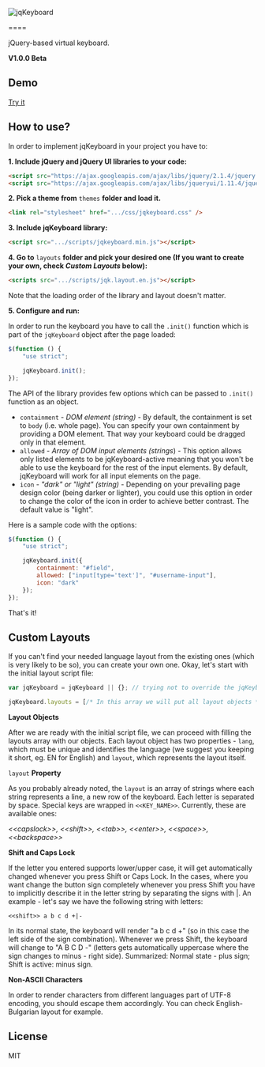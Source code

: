 ![jqKeyboard](https://raw.githubusercontent.com/hAWKdv/jqKeyboard/master/misc/logo.png)

====

jQuery-based virtual keyboard.

**V1.0.0 Beta**

## Demo

[Try it](http://htmlpreview.github.io/?https://raw.githubusercontent.com/hAWKdv/jqKeyboard/master/demos/main.html)

## How to use?

In order to implement jqKeyboard in your project you have to:

**1\. Include jQuery and jQuery UI libraries to your code:**
```html
<script src="https://ajax.googleapis.com/ajax/libs/jquery/2.1.4/jquery.min.js"></script>
<script src="https://ajax.googleapis.com/ajax/libs/jqueryui/1.11.4/jquery-ui.min.js"></script>
```

**2\. Pick a theme from** `themes` **folder and load it.**
```html
<link rel="stylesheet" href=".../css/jqkeyboard.css" />
```

**3\. Include jqKeyboard library:**
```html
<script src=".../scripts/jqkeyboard.min.js"></script>
```

**4\. Go to** `layouts` **folder and pick your desired one (If you want to create your own, check _Custom Layouts_ below):**
```html
<scripts src=".../scripts/jqk.layout.en.js"></script>
```

Note that the loading order of the library and layout doesn't matter.

**5\. Configure and run:**

In order to run the keyboard you have to call the `.init()` function which is part of the `jqKeyboard` object after the page loaded:
```javascript
$(function () {
    "use strict";

    jqKeyboard.init();
});
```

The API of the library provides few options which can be passed to `.init()` function as an object.

*   `containment` - _DOM element (string)_ - By default, the containment is set to `body` (i.e. whole page). You can specify your own containment by providing a DOM element. That way your keyboard could be dragged only in that element.
*   `allowed` - _Array of DOM input elements (strings_) - This option allows only listed elements to be jqKeyboard-active meaning that you won't be able to use the keyboard for the rest of the input elements. By default, jqKeyboard will work for all input elements on the page.
*   `icon` - _"dark" or "light" (string)_ - Depending on your prevailing page design color (being darker or lighter), you could use this option in order to change the color of the icon in order to achieve better contrast. The default value is "light".

Here is a sample code with the options:
```javascript
$(function () {
    "use strict";

    jqKeyboard.init({
        containment: "#field",
        allowed: ["input[type='text']", "#username-input"],
        icon: "dark"
    });
});
```
That's it!

## Custom Layouts

If you can't find your needed language layout from the existing ones (which is very likely to be so), you can create your own one. Okay, let's start with the initial layout script file:
```javascript
var jqKeyboard = jqKeyboard || {}; // trying not to override the jqKeyboard object.

jqKeyboard.layouts = [/* In this array we will put all layout objects */];
```

**Layout Objects**

After we are ready with the initial script file, we can proceed with filling the layouts array with our objects. Each layout object has two properties - `lang`, which must be unique and identifies the language (we suggest you keeping it short, eg. EN for English) and `layout`, which represents the layout itself.

`layout` **Property**

As you probably already noted, the `layout` is an array of strings where each string represents a line, a new row of the keyboard. Each letter is separated by space. Special keys are wrapped in `<<KEY_NAME>>`. Currently, these are available ones:

_\<\<capslock\>\>, \<\<shift\>\>, \<\<tab\>\>, \<\<enter\>\>, \<\<space\>\>, \<\<backspace\>\>_

**Shift and Caps Lock**

If the letter you entered supports lower/upper case, it will get automatically changed whenever you press Shift or Caps Lock. In the cases, where you want change the button sign completely whenever you press Shift you have to implicitly describe it in the letter string by separating the signs with |. An example - let's say we have the following string with letters:

```
<<shift>> a b c d +|-
```

In its normal state, the keyboard will render "a b c d +" (so in this case the left side of the sign combination). Whenever we press Shift, the keyboard will change to "A B C D -" (letters gets automatically uppercase where the sign changes to minus - right side). Summarized: Normal state - plus sign; Shift is active: minus sign.

**Non-ASCII Characters**

In order to render characters from different languages part of UTF-8 encoding, you should escape them accordingly. You can check English-Bulgarian layout for example.

## License

MIT
